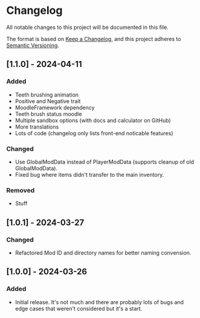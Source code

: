 # Changelog

All notable changes to this project will be documented in this file.

The format is based on [Keep a Changelog](https://keepachangelog.com/en/1.0.0/),
and this project adheres to [Semantic Versioning](https://semver.org/spec/v2.0.0.html).

## [1.1.0] - 2024-04-11

### Added

-   Teeth brushing animation
-   Positive and Negative trait
-   MoodleFramework dependency
-   Teeth brush status moodle
-   Multiple sandbox options (with docs and calculator on GitHub)
-   More translations
-   Lots of code (changelog only lists front-end noticable features)

### Changed

-   Use GlobalModData instead of PlayerModData (supports cleanup of old GlobalModData).
-   Fixed bug where items didn't transfer to the main inventory.

### Removed

-   Stuff

## [1.0.1] - 2024-03-27

### Changed

-   Refactored Mod ID and directory names for better naming convension.

## [1.0.0] - 2024-03-26

### Added

-   Initial release. It's not much and there are probably lots of bugs and edge cases that weren't considered but it's a start.
